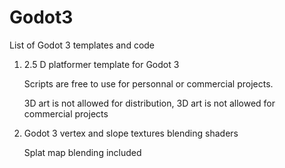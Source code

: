 # Godot3

List of Godot 3 templates and code 


1)  2.5 D platformer template for Godot 3

    Scripts are free to use for personnal or commercial projects.
   
    3D art is not allowed for distribution, 3D art is not allowed for commercial projects  
   

2)  Godot 3 vertex and slope textures blending shaders

    Splat map blending included
	
   


